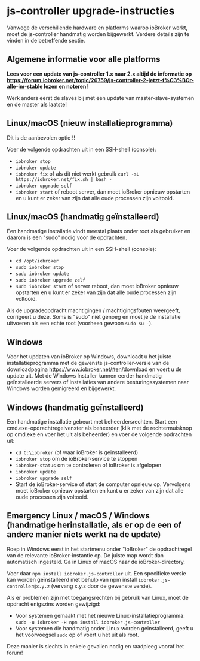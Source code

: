 # js-controller upgrade-instructies

Vanwege de verschillende hardware en platforms waarop ioBroker werkt, moet de js-controller handmatig worden bijgewerkt. Verdere details zijn te vinden in de betreffende sectie.

## Algemene informatie voor alle platforms

**Lees voor een update van js-controller 1.x naar 2.x altijd de informatie op https://forum.iobroker.net/topic/26759/js-controller-2-jetzt-f%C3%BCr-alle-im-stable lezen en noteren!**

Werk anders eerst de slaves bij met een update van master-slave-systemen en de master als laatste!

## Linux/macOS (nieuw installatieprogramma)
Dit is de aanbevolen optie !!

Voer de volgende opdrachten uit in een SSH-shell (console):
* `iobroker stop`
* `iobroker update`
* `iobroker fix` of als dit niet werkt gebruik `curl -sL https://iobroker.net/fix.sh | bash -`
* `iobroker upgrade self`
* `iobroker start` of reboot server, dan moet ioBroker opnieuw opstarten en u kunt er zeker van zijn dat alle oude processen zijn voltooid.

## Linux/macOS (handmatig geïnstalleerd)

Een handmatige installatie vindt meestal plaats onder root als gebruiker en daarom is een "sudo" nodig voor de opdrachten.

Voer de volgende opdrachten uit in een SSH-shell (console):
* `cd /opt/iobroker`
* `sudo iobroker stop`
* `sudo iobroker update`
* `sudo iobroker upgrade zelf`
* `sudo iobroker start` of server reboot, dan moet ioBroker opnieuw opstarten en u kunt er zeker van zijn dat alle oude processen zijn voltooid.

Als de upgradeopdracht machtigingen / machtigingsfouten weergeeft, corrigeert u deze. Soms is "sudo" niet genoeg en moet je de installatie uitvoeren als een echte root (voorheen gewoon `sudo su -`).

## Windows

Voor het updaten van ioBroker op Windows, downloadt u het juiste installatieprogramma met de gewenste js-controller-versie van de downloadpagina https://www.iobroker.net/#en/download en voert u de update uit. Met de Windows Installer kunnen eerder handmatig geïnstalleerde servers of installaties van andere besturingssystemen naar Windows worden gemigreerd en bijgewerkt.

## Windows (handmatig geïnstalleerd)

Een handmatige installatie gebeurt met beheerdersrechten. Start een cmd.exe-opdrachtregelvenster als beheerder (klik met de rechtermuisknop op cmd.exe en voer het uit als beheerder) en voer de volgende opdrachten uit:

* `cd C:\iobroker` (of waar ioBroker is geïnstalleerd)
* `iobroker stop` om de ioBroker-service te stoppen
* `iobroker-status` om te controleren of ioBroker is afgelopen
* `iobroker update`
* `iobroker upgrade self`
* Start de ioBroker-service of start de computer opnieuw op. Vervolgens moet ioBroker opnieuw opstarten en kunt u er zeker van zijn dat alle oude processen zijn voltooid.

## Emergency Linux / macOS / Windows (handmatige herinstallatie, als er op de een of andere manier niets werkt na de update)

Roep in Windows eerst in het startmenu onder "ioBroker" de opdrachtregel van de relevante ioBroker-instantie op. De juiste map wordt dan automatisch ingesteld. Ga in Linux of macOS naar de ioBroker-directory.

Voer daar `npm install iobroker.js-controller` uit. Een specifieke versie kan worden geïnstalleerd met behulp van npm install `iobroker.js-controller@x.y.z` (vervang x.y.z door de gewenste versie).

Als er problemen zijn met toegangsrechten bij gebruik van Linux, moet de opdracht enigszins worden gewijzigd:

* Voor systemen gemaakt met het nieuwe Linux-installatieprogramma: `sudo -u iobroker -H npm install iobroker.js-controller`
* Voor systemen die handmatig onder Linux worden geïnstalleerd, geeft u het voorvoegsel `sudo` op of voert u het uit als root.

Deze manier is slechts in enkele gevallen nodig en raadpleeg vooraf het forum!
